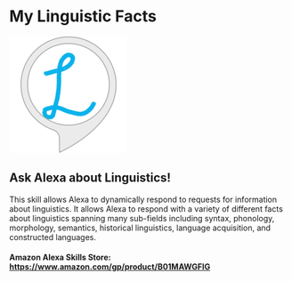 # My Linguistic Facts

![My Linguistic Facts Logo](/Logo/ling_logo.png?raw=true "My Linguistic Facts Logo")

## Ask Alexa about Linguistics!

This skill allows Alexa to dynamically respond to requests for information about linguistics. It allows Alexa to respond with a variety of different facts about linguistics spanning many sub-fields including syntax, phonology, morphology, semantics, historical linguistics, language acquisition, and constructed languages.

#### Amazon Alexa Skills Store: https://www.amazon.com/gp/product/B01MAWGFIG
